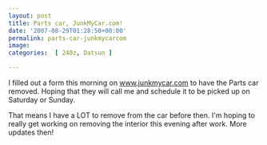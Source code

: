 ```yaml
---
layout: post
title: Parts car, JunkMyCar.com!
date: '2007-08-29T01:28:50+00:00'
permalink: parts-car-junkmycarcom
image: 
categories:  [ 240z, Datsun ]

---
```

I filled out a form this morning on www.junkmycar.com to have the Parts car removed. Hoping that they will call me and schedule it to be picked up on Saturday or Sunday.

That means I have a LOT to remove from the car before then. I'm hoping to really get working on removing the interior this evening after work. More updates then!



